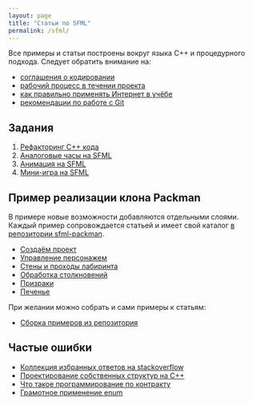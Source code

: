 ```yaml
---
layout: page
title: "Статьи по SFML"
permalink: /sfml/
---
```


Все примеры и статьи построены вокруг языка C++ и процедурного подхода. Следует обратить внимание на:

- [соглашения о кодировании](/sfml/coding_conventions.html)
- [рабочий процесс в течении проекта](/sfml/workflow-knowledge.html)
- [как правильно применять Интернет в учёбе](/sfml/how-to-use-web.html)
- [рекомендации по работе с Git](/sfml/git-workflow.html)

## Задания

 1. [Рефакторинг C++ кода](/sfml/1.1-refactor.html)
 2. [Аналоговые часы на SFML](/sfml/1.2-clocks.html)
 3. [Анимация на SFML](/sfml/1.3-animation.html)
 4. [Мини-игра на SFML](/sfml/1.4-minigames.html)

## Пример реализации клона Packman

В примере новые возможности добавляются отдельными слоями. Каждый пример сопровождается статьей и имеет свой каталог [в репозитории sfml-packman](https://github.com/ps-group/sfml-packman).

- [Создаём проект](/packman/1.html)
- [Управление персонажем](/packman/2.html)
- [Стены и проходы лабиринта](/packman/3.html)
- [Обработка столкновений](/packman/4.html)
- [Призраки](/packman/5.html)
- [Печенье](/packman/6.html)

При желании можно собрать и сами примеры к статьям:

- [Сборка примеров из репозитория](/packman/building_examples.html)

## Частые ошибки

- [Коллекция избранных ответов на stackoverflow](/sfml/stackoverflow-answers.html)
- [Проектирование собственных структур на C++](/sfml/structs-design.html)
- [Что такое программирование по контракту](/sfml/design-by-contract.html)
- [Грамотное применение enum](/sfml/mastering-enums.html)

